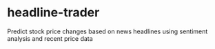 # headline-trader
Predict stock price changes based on news headlines using sentiment analysis and recent price data
